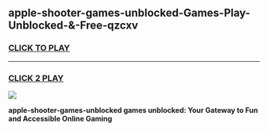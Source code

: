 
## apple-shooter-games-unblocked-Games-Play-Unblocked-&-Free-qzcxv
<h3>
<a href="https://premium76.site?title=apple-shooter-games-unblocked&ref=24A">CLICK TO PLAY</a></h3>
<hr>

<h3>
<a href="https://premium76.site?title=apple-shooter-games-unblocked&ref=24A">CLICK 2 PLAY</a>
  
</h3>

<a href="https://premium76.site?title=apple-shooter-games-unblocked&ref=24A"><img src="https://clearcache.store/games.png"></a>


**apple-shooter-games-unblocked games unblocked: Your Gateway to Fun and Accessible Online Gaming**
